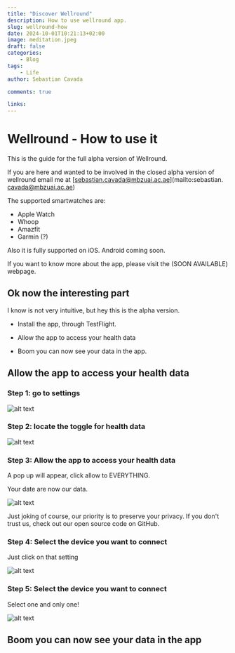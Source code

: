 ```yaml
---
title: "Discover Wellround"
description: How to use wellround app.
slug: wellround-how
date: 2024-10-01T10:21:13+02:00
image: meditation.jpeg
draft: false
categories:
    - Blog
tags:
    - Life
author: Sebastian Cavada

comments: true

links:
---
```


# Wellround - How to use it

This is the guide for the full alpha version of Wellround.

If you are here and wanted to be involved in the closed alpha version of wellround email me at [sebastian.cavada@mbzuai.ac.ae](mailto:sebastian. cavada@mbzuai.ac.ae) 

The supported smartwatches are:
- Apple Watch
- Whoop
- Amazfit
- Garmin (?)

Also it is fully supported on iOS. Android coming soon.

If you want to know more about the app, please visit the (SOON AVAILABLE) webpage.

## Ok now the interesting part

I know is not very intuitive, but hey this is the alpha version.

- Install the app, through TestFlight.

- Allow the app to access your health data

- Boom you can now see your data in the app.


## Allow the app to access your health data

### Step 1: go to settings

![alt text](settings_home.png)


### Step 2: locate the toggle for health data

![alt text](toggle.png)

### Step 3: Allow the app to access your health data

A pop up will appear, click allow to EVERYTHING.

Your date are now our data.

![alt text](our.png)

Just joking of course, our priority is to preserve your privacy.
If you don't trust us, check out our open source code on GitHub.

### Step 4: Select the device you want to connect

Just click on that setting

![alt text](settings_watch.png)

### Step 5: Select the device you want to connect

Select one and only one!

![alt text](image.png)

## Boom you can now see your data in the app